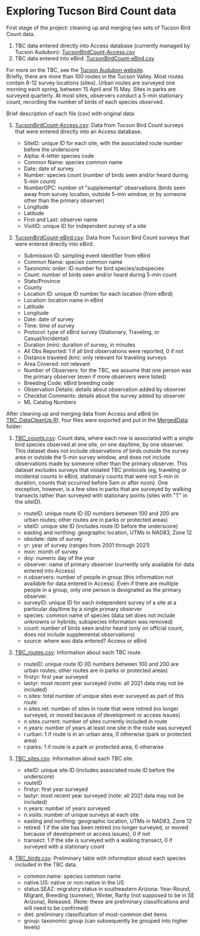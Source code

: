 # Exploring Tucson Bird Count data

First stage of the project: cleaning up and merging two sets of Tucson Bird Count data.  
1. TBC data entered directly into Access database (currently managed by Tucson Audubon): [TucsonBirdCount-Access.csv](OriginalData/TucsonBirdCount-Access.csv)
2. TBC data entered into eBird: [TucsonBirdCount-eBird.csv](OriginalData/TucsonBirdCount-eBird.csv)

For more on the TBC, see the [Tucson Audubon website](https://tucsonaudubon.org/our-work/conserving-birds/citizen-science/tucson-bird-count/).  
Briefly, there are more than 100 routes in the Tucson Valley. Most routes contain 8-12 survey locations (sites). Urban routes are surveyed one morning each spring, between 15 April and 15 May. Sites in parks are surveyed quarterly. At most sites, observers conduct a 5-min stationary count, recording the number of birds of each species observed.

Brief description of each file (csv) with original data:
1. [TucsonBirdCount-Access.csv](OriginalData/TucsonBirdCount-Access.csv): Data from Tucson Bird Count surveys that were entered directly into an Access database.
    - SiteID: unique ID for each site, with the associated route number before the underscore 
	- Alpha: 4-letter species code
	- Common Name: species common name
	- Date: date of survey
	- Number: species count (number of birds seen and/or heard during 5-min count)
	- NumberOPC: number of "supplemental" observations (birds seen away from survey location, outside 5-min window, or by someone other than the primary observer)
	- Longitude
	- Latitude
	- First and Last: observer name
	- VisitID: unique ID for independent survey of a site
	
2. [TucsonBirdCount-eBird.csv](OriginalData/TucsonBirdCount-eBird.csv): Data from Tucson Bird Count surveys that were entered directly into eBird.
    - Submission ID: sampling event identifier from eBird
	- Common Name: species common name
	- Taxonomic order: ID number for bird species/subspecies
	- Count: number of birds seen and/or heard during 5-min count
	- State/Province
	- County
	- Location ID: unique ID number for each location (from eBird)
	- Location: location name in eBird
	- Latitude
	- Longitude
	- Date: date of survey
	- Time: time of survey
	- Protocol: type of eBird survey (Stationary, Traveling, or Casual/Incidental)
	- Duration (min): duration of survey, in minutes
	- All Obs Reported: 1 if all bird observations were reported, 0 if not
	- Distance traveled (km): only relevant for traveling surveys
	- Area Covered: not relevant
	- Number of Observers: for the TBC, we assume that one person was the primary observer (even if more observers were listed)
	- Breeding Code: eBird breeding code
	- Observation Details: details about observation added by observer
	- Checklist Comments: details about the survey added by observer
	- ML Catalog Numbers
	
After cleaning up and merging data from Access and eBird (in [TBC_DataCleanUp.R](TBC_DataCleanUp.R)), four files were exported and put in the [MergedData](MergedData) folder:
1. [TBC_counts.csv](MergedData/TBC_counts.csv): Count data, where each row is associated with a single bird species observed at one site, on one day/time, by one observer. This dataset does not include observations of birds outside the survey area or outside the 5-min survey window, and does not include observations made by someone other than the primary observer. This dataset excludes surveys that violated TBC protocols (eg, traveling or incidental counts in eBird, stationary counts that were not 5-min in duration, counts that occurred before 5am or after noon). One exception, however, is a few sites in parks that are surveyed by walking transects rather than surveyed with stationary points (sites with "T" in the siteID). 
	- routeID: unique route ID (ID numbers between 100 and 200 are urban routes; other routes are in parks or protected areas)
	- siteID: unique site ID (includes route ID before the underscore)
	- easting and northing: geographic location, UTMs in NAD83, Zone 12
	- obsdate: date of survey
	- yr: year of survey (ranges from 2001 through 2021)
	- mon: month of survey
	- doy: numeric day of the year
	- observer: name of primary observer (currently only available for data entered into Access)
	- n.observers: number of people in group (this information not available for data entered in Access). Even if there are multiple people in a group, only one person is designated as the primary observer. 
	- surveyID: unique ID for each independent survey of a site at a particular day/time by a single primary observer
	- species: common name of species (data set does not include unknowns or hybrids; subspecies information was removed)
	- count: number of birds seen and/or heard (only on official count, does not include supplemental observations)
	- source: where was data entered? Access or eBird
	
2. [TBC_routes.csv](MergedData/TBC_routes.csv): Information about each TBC route.
	- routeID: unique route ID (ID numbers between 100 and 200 are urban routes; other routes are in parks or protected areas)
	- firstyr: first year surveyed
	- lastyr: most recent year surveyed (note: all 2021 data may not be included)
	- n.sites: total number of unique sites ever surveyed as part of this route
	- n.sites.ret: number of sites in route that were retired (no longer surveyed, or moved because of development or access issues)
	- n.sites.current: number of sites currently included in route
	- n.years: number of years at least one site in the route was surveyed
	- r.urban: 1 if route is in an urban area, 0 otherwise (park or protected area)
	- r.parks: 1 if route is a park or protected area, 0 otherwise

3. [TBC_sites.csv](MergedData/TBC_sites.csv): Information about each TBC site.
	- siteID: unique site ID (includes associated route ID before the underscore)
	- routeID
	- firstyr: first year surveyed
	- lastyr: most recent year surveyed (note: all 2021 data may not be included)
	- n.years: number of years surveyed
	- n.visits: number of unique surveys at each site
	- easting and northing: geographic location, UTMs in NAD83, Zone 12
	- retired: 1 if the site has been retired (no longer surveyed, or moved because of development or access issues), 0 if not
	- transect: 1 if the site is surveyed with a walking transect, 0 if surveyed with a stationary count

4. [TBC_birds.csv](MergedData/TBC_birds.csv): Preliminary table with information about each species included in the TBC data.
 	- common.name: species common name
	- native.US: native or non-native in the US
	- status.SEAZ: migratory status in southeastern Arizona: Year-Round, Migrant, Breeding (summer), Winter, Rarity (not supposed to be in SE Arizona), Released. (Note: these are preliminary classifications and will need to be confirmed)
	- diet: preliminary classification of most-common diet items
	- group: taxonomic group (can subsequently be grouped into higher levels)
